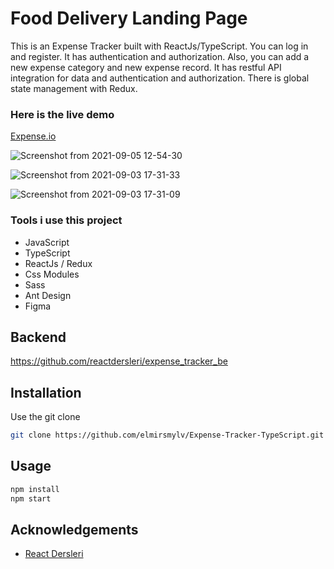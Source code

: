 # Food Delivery Landing Page

This is an Expense Tracker built with ReactJs/TypeScript. You can log in and register. It has authentication and authorization. Also, you can add a new expense category and new expense record. It has restful API integration for data and authentication and authorization. There is global state management with Redux.
### Here is the live demo

[Expense.io](https://expense-tracker-elmir.vercel.app/)


![Screenshot from 2021-09-05 12-54-30](https://user-images.githubusercontent.com/59176193/132121213-7aa0a2a6-d41a-4846-9321-aa1dc7c021ca.png)

![Screenshot from 2021-09-03 17-31-33](https://user-images.githubusercontent.com/59176193/132014890-f37e8305-77ca-433a-a60e-9b215ae67621.png)

![Screenshot from 2021-09-03 17-31-09](https://user-images.githubusercontent.com/59176193/132014940-90f718ae-e1ff-4ff7-8282-13396d09bcea.png)

### Tools i use this project

- JavaScript
- TypeScript
- ReactJs / Redux
- Css Modules
- Sass
- Ant Design
- Figma

## Backend

https://github.com/reactdersleri/expense_tracker_be

## Installation

Use the git clone

```bash
git clone https://github.com/elmirsmylv/Expense-Tracker-TypeScript.git
```

## Usage

```javascript
npm install
npm start
```

## Acknowledgements

- [React Dersleri](https://www.youtube.com/c/ReactDersleri)
